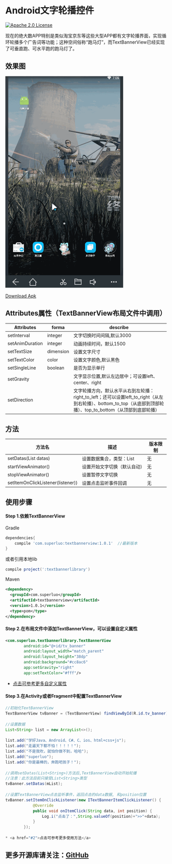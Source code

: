 # Android文字轮播控件
[![Apache 2.0 License](https://img.shields.io/badge/license-Apache%202.0-blue.svg?style=flat)](http://www.apache.org/licenses/LICENSE-2.0.html)


现在的绝大数APP特别是类似淘宝京东等这些大型APP都有文字轮播界面，实现循环轮播多个广告词等功能；这种空间俗称“跑马灯”，而TextBannerView已经实现了可垂直跑、可水平跑的跑马灯了。


## 效果图
![](./textbanner.gif)

[Download Apk](https://github.com/zsml2016/TextBannerView/blob/master/demo-1.0.1.apk)


## <a name="1"></a>Attributes属性（TextBannerView布局文件中调用）
|Attributes|forma|describe
|---|---|---|
|setInterval| integer |文字切换时间间隔,默认3000
|setAnimDuration| integer |动画持续时间，默认1500
|setTextSize| dimension |设置文字尺寸
|setTextColor| color |设置文字颜色,默认黑色
|setSingleLine| boolean|是否为显示单行
|setGravity| |文字显示位置,默认左边居中；可设置left、center、right
|setDirection| |文字轮播方向，默认水平从右到左轮播：right_to_left；还可以设置left_to_right（从左到右轮播）、bottom_to_top（从底部到顶部轮播）、top_to_bottom（从顶部到底部轮播）


## <a name="2"></a>方法
|方法名|描述|版本限制
|---|---|---|
|setDatas(List<String> datas)| 设置数据集合，类型：List<String>|无
|startViewAnimator()| 设置开始文字切换（默认自动）|无
|stopViewAnimator()| 设置暂停文字切换|无
|setItemOnClickListener(listener))| 设置点击监听事件回调 |无


## 使用步骤

#### Step 1.依赖TextBannerView
Gradle 
```groovy
dependencies{
    compile 'com.superluo:textbannerview:1.0.1'  //最新版本
}
```
或者引用本地lib
```groovy
compile project(':textbannerlibrary')
```

Maven
```xml
<dependency>
  <groupId>com.superluo</groupId>
  <artifactId>textbannerview</artifactId>
  <version>1.0.1</version>
  <type>pom</type>
</dependency>
```

#### Step 2.在布局文件中添加TextBannerView，可以设置自定义属性

```xml
<com.superluo.textbannerlibrary.TextBannerView
        android:id="@+id/tv_banner"
        android:layout_width="match_parent"
        android:layout_height="38dp"
        android:background="#cc8ac6"
        app:setGravity="right"
        app:setTextColor="#fff"/>
```
* <a href="#1">点击可参考更多自定义属性</a>



#### Step 3.在Activity或者Fragment中配置TextBannerView 


```java
//初始化TextBannerView
TextBannerView tvBanner = (TextBannerView) findViewById(R.id.tv_banner);

//设置数据
List<String> list = new ArrayList<>();

list.add("学好Java、Android、C#、C、ios、html+css+js");
list.add("走遍天下都不怕！！！！！");
list.add("不是我吹，就怕你做不到，哈哈");
list.add("superluo");
list.add("你是最棒的，奔跑吧孩子！");

//调用setDatas(List<String>)方法后,TextBannerView自动开始轮播
//注意：此方法目前只接受List<String>类型
tvBanner.setDatas(mList);

//设置TextBannerView点击监听事件，返回点击的data数据, 和position位置
tvBanner.setItemOnClickListener(new ITextBannerItemClickListener() {
            @Override
            public void onItemClick(String data, int position) {
                Log.i("点击了：",String.valueOf(position)+">>"+data);
            }
        });

* <a href="#2">点击可参考更多使用方法</a>

```



## 更多开源库请关注：[GitHub](https://github.com/zsml2016)









